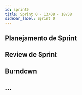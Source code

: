 ```yaml
---
id: sprint0
title: Sprint 0 - 13/08 - 18/08
sidebar_label: Sprint 0
---
```


## Planejamento de Sprint

## Review de Sprint

## Burndown

## ...